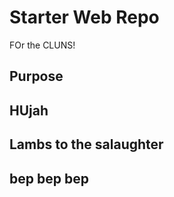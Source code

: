 # Starter Web Repo

FOr the CLUNS!

## Purpose

## HUjah

## Lambs to the salaughter

## bep bep bep